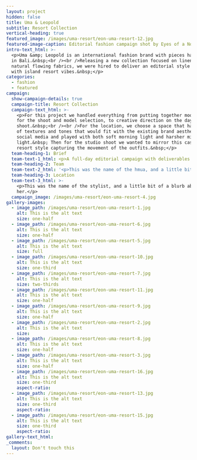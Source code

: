 ```yaml
---
layout: project
hidden: false
title: Uma & Leopold
subtitle: Resort Collection
vertical-heading: true
featured_image: /images/uma-resort/eon-uma-resort-12.jpg
featured-image-caption: Editorial fashion campaign shot by Eyes of a Nomad
intro-text_html: >-
  <p>Uma &amp; Leopold is an international fashion brand with pieces handcrafted
  in Bali.&nbsp;<br /><br />Releasing a new collection focused on linens and
  natural flowing fabrics, we were hired to deliver an editorial style campaign
  with island resort vibes.&nbsp;</p>
categories:
  - fashion
  - featured
campaign:
  show-campaign-details: true
  campaign-title: Resort Collection
  campaign-text_html: >-
    <p>For this project we handled everything from putting together moodboards
    for the shoot and model selection, to creative direction on the day of the
    shoot.&nbsp;<br /><br />For the location, we choose a space that has a mix
    of textures and tones that would fit with the existing brand aesthetic on
    social media and played with both soft morning light and harsher midday
    light.&nbsp; Then for the studio shoot we wanted to mirror this casual
    resort style capturing the movement of the outfits.&nbsp;</p>
  team-heading-1: Brief
  team-text-1_html: <p>A full-day editorial campaign with deliverables for web and social.</p>
  team-heading-2: Team
  team-text-2_html: '<p>This was the name of the hmua, and a little bit of a blurb about her.</p>'
  team-heading-3: Location
  team-text-3_html: >-
    <p>This was the name of the stylist, and a little bit of a blurb about
    her.</p>
  campaign_image: /images/uma-resort/eon-uma-resort-4.jpg
gallery-images:
  - image_path: /images/uma-resort/eon-uma-resort-1.jpg
    alt: This is the alt text
    size: one-half
  - image_path: /images/uma-resort/eon-uma-resort-6.jpg
    alt: This is the alt text
    size: one-half
  - image_path: /images/uma-resort/eon-uma-resort-5.jpg
    alt: This is the alt text
    size: full
  - image_path: /images/uma-resort/eon-uma-resort-10.jpg
    alt: This is the alt text
    size: one-third
  - image_path: /images/uma-resort/eon-uma-resort-7.jpg
    alt: This is the alt text
    size: two-thirds
  - image_path: /images/uma-resort/eon-uma-resort-11.jpg
    alt: This is the alt text
    size: one-half
  - image_path: /images/uma-resort/eon-uma-resort-9.jpg
    alt: This is the alt text
    size: one-half
  - image_path: /images/uma-resort/eon-uma-resort-2.jpg
    alt: This is the alt text
    size:
  - image_path: /images/uma-resort/eon-uma-resort-8.jpg
    alt: This is the alt text
    size: one-half
  - image_path: /images/uma-resort/eon-uma-resort-3.jpg
    alt: This is the alt text
    size: one-half
  - image_path: /images/uma-resort/eon-uma-resort-16.jpg
    alt: This is the alt text
    size: one-third
    aspect-ratio:
  - image_path: /images/uma-resort/eon-uma-resort-13.jpg
    alt: This is the alt text
    size: one-third
    aspect-ratio:
  - image_path: /images/uma-resort/eon-uma-resort-15.jpg
    alt: This is the alt text
    size: one-third
    aspect-ratio:
gallery-text_html:
_comments:
  layout: Don't touch this
---
```


